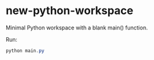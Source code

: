# new-python-workspace

Minimal Python workspace with a blank main() function.

Run:

```powershell
python main.py
```

